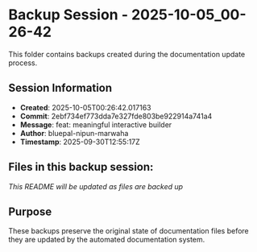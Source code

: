 # Backup Session - 2025-10-05_00-26-42

This folder contains backups created during the documentation update process.

## Session Information
- **Created**: 2025-10-05T00:26:42.017163
- **Commit**: 2ebf734ef773dda7e327fde803be922914a741a4
- **Message**: feat: meaningful interactive builder
- **Author**: bluepal-nipun-marwaha
- **Timestamp**: 2025-09-30T12:55:17Z

## Files in this backup session:
*This README will be updated as files are backed up*

## Purpose
These backups preserve the original state of documentation files before they are updated by the automated documentation system.

